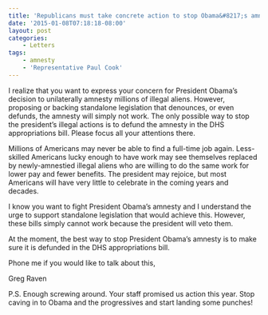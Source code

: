 ```yaml
---
title: 'Republicans must take concrete action to stop Obama&#8217;s amnesty'
date: '2015-01-08T07:18:18-08:00'
layout: post
categories:
    - Letters
tags:
    - amnesty
    - 'Representative Paul Cook'
---
```


I realize that you want to express your concern for President Obama’s decision to unilaterally amnesty millions of illegal aliens. However, proposing or backing standalone legislation that denounces, or even defunds, the amnesty will simply not work. The only possible way to stop the president’s illegal actions is to defund the amnesty in the DHS appropriations bill. Please focus all your attentions there.

Millions of Americans may never be able to find a full-time job again. Less-skilled Americans lucky enough to have work may see themselves replaced by newly-amnestied illegal aliens who are willing to do the same work for lower pay and fewer benefits. The president may rejoice, but most Americans will have very little to celebrate in the coming years and decades.

I know you want to fight President Obama’s amnesty and I understand the urge to support standalone legislation that would achieve this. However, these bills simply cannot work because the president will veto them.

At the moment, the best way to stop President Obama’s amnesty is to make sure it is defunded in the DHS appropriations bill.

Phone me if you would like to talk about this,

Greg Raven

P.S. Enough screwing around. Your staff promised us action this year. Stop caving in to Obama and the progressives and start landing some punches!